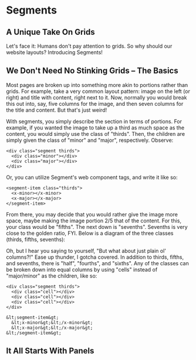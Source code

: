 # Segments #

## A Unique Take On Grids ##

Let's face it: Humans don't pay attention to grids.  So why should our website layouts?  Introducing Segments!


## We Don't Need No Stinking Grids &ndash; The Basics ##

Most pages are broken up into something more akin to portions rather than grids.  For example, take a very common layout pattern: image on the left (or right) and title with content, right next to it.  Now, normally you would break this out into, say, five columns for the image, and then seven columns for the title and content.  But that's just weird!

With segments, you simply describe the section in terms of portions.  For example, if you wanted the image to take up a third as much space as the content, you would simply use the class of "thirds". Then, the children are simply given the class of "minor" and "major", respectively.  Observe:

```
<div class="segment thirds">
  <div class="minor"></div>
  <div class="major"></div>
</div>
```

Or, you can utilize Segment's web component tags, and write it like so:

```
<segment-item class="thirds">
  <x-minor></x-minor>
  <x-major></x-major>
</segment-item>
```

From there, you may decide that you would rather give the image more space, maybe making the image portion 2/5 that of the content.  For this, your class would be "fifths".  The next down is "sevenths".  Sevenths is very close to the golden ratio, FYI.  Below is a diagram of the three classes (thirds, fifths, sevenths):

Oh, but I hear you saying to yourself, "But what about just plain ol' columns?!"  Ease up thunder, I gotcha covered.  In addition to thirds, fifths, and sevenths, there is "half", "fourths", and "sixths".  Any of the classes can be broken down into equal columns by using "cells" instead of "major/minor" as the children, like so:

```
<div class="segment thirds">
  <div class="cell"></div>
  <div class="cell"></div>
  <div class="cell"></div>
</div>
```

```
&lt;segment-item&gt;
  &lt;x-minor&gt;&lt;/x-minor&gt;
  &lt;x-major&gt;&lt;/x-major&gt;
&lt;/segment-item&gt;
```


## It All Starts With Panels ##
